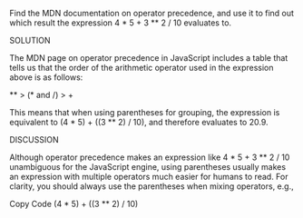 

Find the MDN documentation on operator precedence, and use it to find out which result the expression 4 * 5 + 3 ** 2 / 10 evaluates to.


SOLUTION

The MDN page on operator precedence in JavaScript includes a table that tells us that the order of the arithmetic operator used in the expression above is as follows:

** > (* and /) > +

This means that when using parentheses for grouping, the expression is equivalent to (4 * 5) + ((3 ** 2) / 10), and therefore evaluates to 20.9.


DISCUSSION

Although operator precedence makes an expression like 4 * 5 + 3 ** 2 / 10 unambiguous for the JavaScript engine, using parentheses usually makes an expression with multiple operators much easier for humans to read. For clarity, you should always use the parentheses when mixing operators, e.g.,

Copy Code
(4 * 5) + ((3 ** 2) / 10)